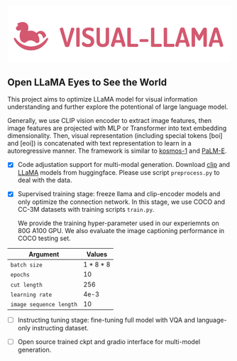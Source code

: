 <p align="center">
     <img src="figures/logo.png" alt="logo" width = "600">
     <br/>
</p>



## Open LLaMA Eyes to See the World

This project aims to optimize LLaMA model for visual information understanding and further explore the potentional of large language model. 

Generally, we use CLIP vision encoder to extract image features, then image features are projected with MLP or Transformer into text embedding dimensionality. Then, visual representation (including special tokens [boi] and [eoi]) is concatenated with text representation to learn in a autoregressive manner. The framework is similar to [kosmos-1](https://arxiv.org/pdf/2302.14045.pdf) and [PaLM-E](https://palm-e.github.io/).


- [X] Code adjustation support for multi-modal generation. Download [clip](https://huggingface.co/openai/clip-vit-large-patch14) and [LLaMA](https://huggingface.co/decapoda-research/llama-7b-hf) models from huggingface. Please use script ```preprocess.py``` to deal with the data. 

- [X] Supervised training stage: freeze llama and clip-encoder models and only optimize the connection network. In this stage, we use COCO and CC-3M datasets with training scripts ```train.py```. 

     We provide the training hyper-parameter used in our experiemnts on 80G A100 GPU.  We also evaluate the image captioning performance in COCO testing set. 
       
| Argument | Values |
|------|------|
| `batch size` | 1 * 8 * 8 |
| `epochs` | 10 |
| `cut length` | 256 |
| `learning rate` | 4e-3 |
| `image sequence length` | 10 |




- [ ] Instructing tuning stage: fine-tuning full model with VQA and language-only instructing dataset. 

- [ ] Open source trained ckpt and gradio interface for multi-model generation. 






